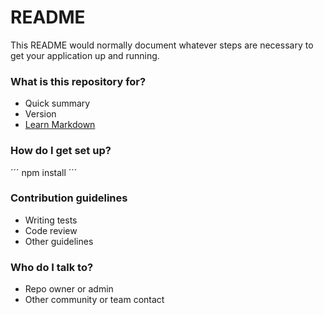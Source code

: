 # README #

This README would normally document whatever steps are necessary to get your application up and running.

### What is this repository for? ###

* Quick summary
* Version
* [Learn Markdown](https://bitbucket.org/tutorials/markdowndemo)

### How do I get set up? ###
´´´
npm install
´´´

### Contribution guidelines ###

* Writing tests
* Code review
* Other guidelines

### Who do I talk to? ###

* Repo owner or admin
* Other community or team contact